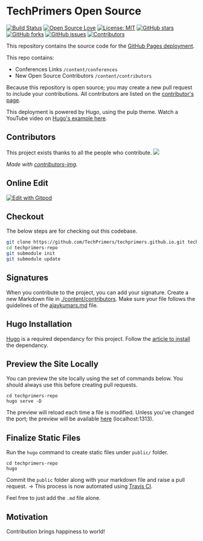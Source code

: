# TechPrimers Open Source

[![Build Status](https://travis-ci.com/TechPrimers/techprimers.github.io.svg?branch=master)](https://travis-ci.com/TechPrimers/techprimers.github.io)
[![Open Source Love](https://badges.frapsoft.com/os/v1/open-source.svg?v=103)](https://github.com/ellerbrock/open-source-badges/)
[![License: MIT](https://img.shields.io/badge/License-MIT-green.svg)](https://opensource.org/licenses/MIT)
[![GitHub stars](https://img.shields.io/github/stars/techprimers/techprimers.github.io.svg)](https://github.com/techprimers/techprimers.github.io/stargazers)
[![GitHub forks](https://img.shields.io/github/forks/techprimers/techprimers.github.io.svg)](https://github.com/techprimers/techprimers.github.io/network)
[![GitHub issues](https://img.shields.io/github/issues/techprimers/techprimers.github.io.svg)](https://github.com/techprimers/techprimers.github.io/issues?q=is%3Aissue+is%3Aopen)
[![Contributors](https://img.shields.io/github/contributors/techprimers/techprimers.github.io.svg)](https://github.com/techprimers/techprimers.github.io/graphs/contributors)

This repository contains the source code for the [GitHub Pages deployment](https://techprimers.github.io/public).

This repo contains:

-   Conferences Links `/content/conferences`
-   New Open Source Contributors `/content/contributors`

Because this repository is open source; you may create a new pull request to include your contributions. All contributors are listed on the [contributor's page](https://techprimers.github.io/public/contributors).

This deployment is powered by Hugo, using the pulp theme. Watch a YouTube video on [Hugo's example here](https://www.youtube.com/watch?v=yjdJGhV6gbg).

## Contributors

This project exists thanks to all the people who contribute.
<a href="https://github.com/techprimers/techprimers.github.io/graphs/contributors">
<img src="https://contributors-img.web.app/image?repo=techprimers/techprimers.github.io" />
</a>

<i>Made with [contributors-img](https://contributors-img.web.app).</i>

## Online Edit

[![Edit with Gitpod](https://gitpod.io/button/open-in-gitpod.svg)](https://gitpod.io/#https://github.com/TechPrimers/techprimers.github.io)

## Checkout

The below steps are for checking out this codebase.

```bash
git clone https://github.com/TechPrimers/techprimers.github.io.git techprimers-repo
cd techprimers-repo
git submodule init
git submodule update
```

## Signatures

When you contribute to the project, you can add your signature. Create a new Markdown file in [./content/contributors](./content/contributors). Make sure your file follows the guidelines of the [ajaykumars.md](./content/contributors/ajaykumars.md) file.

## Hugo Installation

[Hugo](https://gohugo.io/) is a required dependancy for this project. Follow the [article to install](https://gohugo.io/getting-started/installing/) the dependancy.

## Preview the Site Locally

You can preview the site locally using the set of commands below. You should always use this before creating pull requests.

```
cd techprimers-repo
hugo serve -D
```

The preview will reload each time a file is modified. Unless you've changed the port; the preview will be available [here](http://localhost:1313) (localhost:1313).

## Finalize Static Files

Run the `hugo` command to create static files under `public/` folder.

```
cd techprimers-repo
hugo
```

Commit the `public` folder along with your markdown file and raise a pull request. -> This process is now automated using [Travis CI](https://travis-ci.com/TechPrimers/techprimers.github.io).

Feel free to just add the `.md` file alone.

## Motivation

Contribution brings happiness to world!
